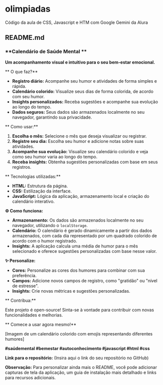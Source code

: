 # olimpiadas
Código da aula de CSS, Javascript e HTM com Google Gemini da Alura

## **README.md**

### **Calendário de Saúde Mental **

**Um acompanhamento visual e intuitivo para o seu bem-estar emocional.**

** O que faz?**

* **Registro diário:** Acompanhe seu humor e atividades de forma simples e rápida.
* **Calendário colorido:** Visualize seus dias de forma colorida, de acordo com seu humor.
* **Insights personalizados:** Receba sugestões e acompanhe sua evolução ao longo do tempo.
* **Dados seguros:** Seus dados são armazenados localmente no seu navegador, garantindo sua privacidade.

** Como usar:**

1. **Escolha o mês:** Selecione o mês que deseja visualizar ou registrar.
2. **Registre seu dia:** Escolha seu humor e adicione notas sobre suas atividades.
3. **Acompanhe sua evolução:** Visualize seu calendário colorido e veja como seu humor varia ao longo do tempo.
4. **Receba insights:** Obtenha sugestões personalizadas com base em seus registros.

** Tecnologias utilizadas:**

* **HTML:** Estrutura da página.
* **CSS:** Estilização da interface.
* **JavaScript:** Lógica da aplicação, armazenamento local e criação do calendário interativo.

**⚙️ Como funciona:**

* **Armazenamento:** Os dados são armazenados localmente no seu navegador, utilizando o `localStorage`.
* **Calendário:** O calendário é gerado dinamicamente a partir dos dados armazenados, com cada dia representado por um quadrado colorido de acordo com o humor registrado.
* **Insights:** A aplicação calcula uma média de humor para o mês selecionado e oferece sugestões personalizadas com base nesse valor.

**✨ Personalize:**

* **Cores:** Personalize as cores dos humores para combinar com sua preferência.
* **Campos:** Adicione novos campos de registro, como "gratidão" ou "nível de estresse".
* **Insights:** Crie novas métricas e sugestões personalizadas.

** Contribua:**

Este projeto é open-source! Sinta-se à vontade para contribuir com novas funcionalidades e melhorias.

** Comece a usar agora mesmo!**

[Imagem de um calendário colorido com emojis representando diferentes humores]

**#saúdemental #bemestar #autoconhecimento #javascript #html #css**

**Link para o repositório:** (Insira aqui o link do seu repositório no GitHub)

**Observação:** Para personalizar ainda mais o README, você pode adicionar capturas de tela da aplicação, um guia de instalação mais detalhado e links para recursos adicionais.
